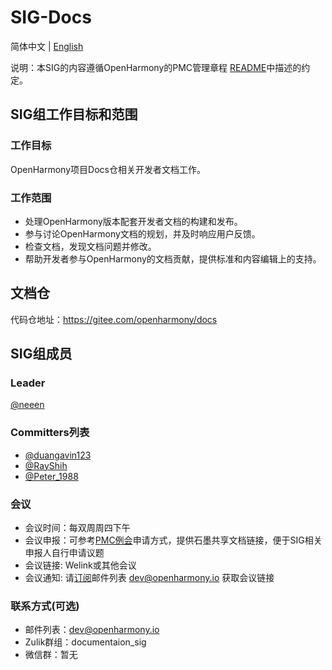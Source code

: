 # SIG-Docs
简体中文 | [English](./sig_template.md)

说明：本SIG的内容遵循OpenHarmony的PMC管理章程 [README](/zh/pmc.md)中描述的约定。

## SIG组工作目标和范围

### 工作目标
 OpenHarmony项目Docs仓相关开发者文档工作。

### 工作范围
- 处理OpenHarmony版本配套开发者文档的构建和发布。
- 参与讨论OpenHarmony文档的规划，并及时响应用户反馈。
- 检查文档，发现文档问题并修改。
- 帮助开发者参与OpenHarmony的文档贡献，提供标准和内容编辑上的支持。

## 文档仓
代码仓地址：https://gitee.com/openharmony/docs
## SIG组成员

### Leader
[@neeen](https://gitee.com/neeen)

### Committers列表
- [@duangavin123](https://gitee.com/duangavin123)
- [@RayShih](https://gitee.com/RayShih)
- [@Peter_1988](https://gitee.com/Peter_1988)


### 会议
 - 会议时间：每双周周四下午
 - 会议申报：可参考[PMC例会]( https://etherpad.openharmony.cn/p/sig-docs)申请方式，提供石墨共享文档链接，便于SIG相关申报人自行申请议题
 - 会议链接: Welink或其他会议
 - 会议通知: 请[订阅](https://lists.openatom.io/postorius/lists/dev.openharmony.io)邮件列表 dev@openharmony.io 获取会议链接


### 联系方式(可选)

- 邮件列表：dev@openharmony.io
- Zulik群组：documentaion_sig
- 微信群：暂无
